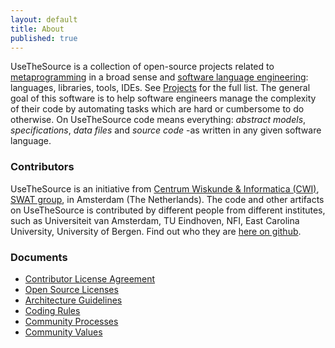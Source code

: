 ```yaml
---
layout: default
title: About
published: true
---
```


UseTheSource is a collection of open-source projects related to [metaprogramming](https://en.wikipedia.org/wiki/Metaprogramming) in a broad sense and [software language engineering](http://www.sleconf.org): languages, libraries, tools, IDEs. See [Projects](../projects/) for the full list. The general goal of this software is to help software engineers manage the complexity of their code by automating tasks which are hard or cumbersome to do otherwise. On UseTheSource code means everything: _abstract models_, _specifications_, _data files_ and _source code_ -as written in any given software language.

### Contributors

UseTheSource is an initiative from [Centrum Wiskunde & Informatica (CWI)](http://www.cwi.nl/), [SWAT group](http://www.cwi.nl/software-analysis-and-transformation), in Amsterdam (The Netherlands). The code and other artifacts on UseTheSource is contributed by different people from different institutes, such as Universiteit van Amsterdam, TU Eindhoven, NFI, East Carolina University, University of Bergen.
Find out who they are [here on github](https://github.com/orgs/usethesource/people).

### Documents

* [Contributor License Agreement](agreement.html)
* [Open Source Licenses](licenses.html)
* [Architecture Guidelines](architecture.html)
* [Coding Rules](coding.html)
* [Community Processes](processes.html)
* [Community Values](values.html)
